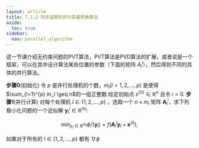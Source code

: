 ```yaml
---
layout: article
title: 7.1.2 同步运算的并行变量转换算法
aside:
  toc: true
sidebar:
  nav: parallel_algorithm
---
```


这一节课介绍无约束问题的PVT算法，PVT算法是PVD算法的扩展，或者说是一个框架，可以在其中设计算法某些位置的参数（下面的矩阵 $A_l^i$），然后得到不同的具体的并行算法。

**步骤$0$**(初始化) 令 $p$ 是并行处理机的个数，$m_l(l=1,2,\ldots,p)$ 是使得 $\sum_{l=1}^{p} m_l \geq n$的一组正整数.给定初始点 $x^{(0)} \in \mathbb{R}^n$ 且令 $i=0$.
**步骤$1$**(并行计算) 对每个处理机 $l \in \{1,2,\ldots, p \}$ ，选取一个 $n\times m_l$ 矩阵 $\boldsymbol{A}^i_l$，求下列极小化问题的一个近似解 $\boldsymbol{y}^i_l \in \mathbb{R}^{m_l}$:

$$\min_{y_l \in \mathbb{R}^{m_l}} \phi_{l}^{i}(\boldsymbol{y}_l) = f(\boldsymbol{A}^i_l \boldsymbol{y}_l + \boldsymbol{x}^{(i)}),$$

如果对于所有的 $l\in \{1,2,\ldots,p\}$ 都有 $\nabla \phi$ 

